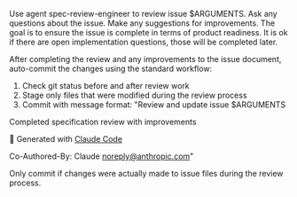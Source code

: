 Use agent spec-review-engineer to review issue $ARGUMENTS. Ask any questions about the issue.  Make any suggestions for improvements. The goal is to ensure the issue is complete in terms of product readiness.  It is ok if there are open implementation questions, those will be completed later.

After completing the review and any improvements to the issue document, auto-commit the changes using the standard workflow:

1. Check git status before and after review work
2. Stage only files that were modified during the review process  
3. Commit with message format: "Review and update issue $ARGUMENTS

Completed specification review with improvements

🤖 Generated with [Claude Code](https://claude.ai/code)

Co-Authored-By: Claude <noreply@anthropic.com>"

Only commit if changes were actually made to issue files during the review process.
